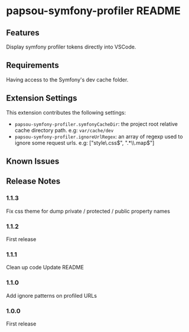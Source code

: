 # papsou-symfony-profiler README

## Features

Display symfony profiler tokens directly into VSCode.

## Requirements

Having access to the Symfony's dev cache folder.

## Extension Settings

This extension contributes the following settings:

* `papsou-symfony-profiler.symfonyCacheDir`: the project root relative cache directory path. e.g: `var/cache/dev`
* `papsou-symfony-profiler.ignoreUrlRegex`: an array of regexp used to ignore some request urls. e.g: ["style\\.css$", ".*\\.map$"]

## Known Issues

## Release Notes

### 1.1.3

Fix css theme for dump private / protected / public property names

### 1.1.2

First release

### 1.1.1

Clean up code
Update README

### 1.1.0

Add ignore patterns on profiled URLs

### 1.0.0

First release